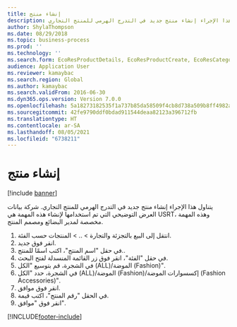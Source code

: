 ```yaml
---
title: إنشاء منتج
description: يتناول هذا الإجراء إنشاء منتج جديد في التدرج الهرمي للمنتج التجاري.
author: ShylaThompson
ms.date: 08/29/2018
ms.topic: business-process
ms.prod: ''
ms.technology: ''
ms.search.form: EcoResProductDetails, EcoResProductCreate, EcoResCategorySingleLookup
audience: Application User
ms.reviewer: kamaybac
ms.search.region: Global
ms.author: kamaybac
ms.search.validFrom: 2016-06-30
ms.dyn365.ops.version: Version 7.0.0
ms.openlocfilehash: 5a18273182535f1a737b85da58509f4cb8d738a509b8ff4982a9958454fc28fa
ms.sourcegitcommit: 42fe9790ddf0bdad911544deaa82123a396712fb
ms.translationtype: HT
ms.contentlocale: ar-SA
ms.lasthandoff: 08/05/2021
ms.locfileid: "6738211"
---
```

# <a name="create-a-product"></a>إنشاء منتج

[!include [banner](../../includes/banner.md)]

يتناول هذا الإجراء إنشاء منتج جديد في التدرج الهرمي للمنتج التجاري. شركة بيانات العرض التوضيحي التي تم استخدامها لإنشاء هذه المهمة هي USRT، وهذه المهمة مخصصة لمدير البضائع و‏‫مصمم المنتج‬.

1. انتقل إلى البيع بالتجزئة والتجارة > .. > المنتجات حسب الفئة.
2. انقر فوق جديد.
3. في حقل "اسم المنتج"، اكتب اسمًا للمنتج..
4. في حقل "الفئة"، انقر فوق زر القائمة المنسدلة لفتح البحث.
5. في الشجرة، قم بتوسيع "الكل (ALL)/الموضة (Fashion)".
6. في الشجرة، حدد "الكل (ALL)/الموضة (Fashion)/إكسسوارات الموضة (Fashion Accessories)".
7. انقر فوق موافق.
8. في الحقل "رقم المنتج"، اكتب قيمة.
9. انقر فوق "موافق".



[!INCLUDE[footer-include](../../../includes/footer-banner.md)]